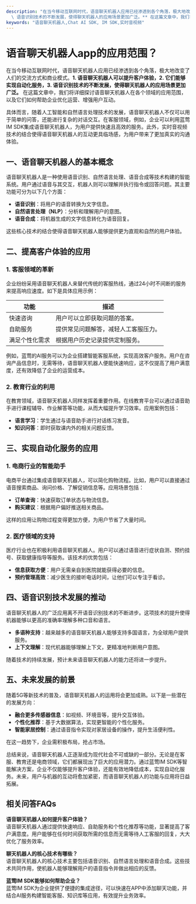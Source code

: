 ```yaml
---
description: "在当今移动互联网时代，语音聊天机器人应用已经渗透到各个角落，极大地改变了人们的交流方式和商业模式。**1. 语音聊天机器人可以提升客户体验，2. 它们能够实现自动化服务，3.\
  \ 语音识别技术的不断发展，使得聊天机器人的应用场景更加广泛。** 在这篇文章中，我们将详细探讨语音聊天机器人在各个领域的应用范围，以及它们如何帮助企业优化运营、增强用户互动。"
keywords: "语音聊天机器人,Chat AI SDK, IM SDK,实时音视频"
---
```

# 语音聊天机器人app的应用范围？

在当今移动互联网时代，语音聊天机器人应用已经渗透到各个角落，极大地改变了人们的交流方式和商业模式。**1. 语音聊天机器人可以提升客户体验，2. 它们能够实现自动化服务，3. 语音识别技术的不断发展，使得聊天机器人的应用场景更加广泛。** 在这篇文章中，我们将详细探讨语音聊天机器人在各个领域的应用范围，以及它们如何帮助企业优化运营、增强用户互动。

具体而言，随着人工智能和自然语言处理技术的发展，语音聊天机器人不仅可以用于简单的问答，还能进行复杂的对话交互。在客服领域，例如，企业可以利用蓝莺IM SDK集成语音聊天机器人，为用户提供快速且高效的服务。此外，实时音视频技术的结合使得语音聊天机器人的互动更具临场感，为用户带来了更加真实的沟通体验。

## 一、语音聊天机器人的基本概念

语音聊天机器人是一种使用语音识别、自然语言处理、语音合成等技术构建的智能系统。用户通过语音与其交互，机器人则可以理解并执行指令或回答问题。其主要功能可分为以下几个方面：

- **语音识别**：将用户的语音转换为文字信息。
- **自然语言处理（NLP）**：分析和理解用户的意图。
- **语音合成**：将机器生成的文字信息转化为语音回复。

这些核心技术的结合使得语音聊天机器人能够提供更为直观和自然的用户体验。

## 二、提高客户体验的应用

### 1. 客服领域的革新

企业纷纷采用语音聊天机器人来替代传统的客服热线，通过24小时不间断的服务来提高响应速度。如下是具体应用示例：

| 功能                | 描述                          |
|---------------------|-------------------------------|
| 快速咨询           | 用户可以立即获取问题的答案。  |
| 自助服务           | 提供常见问题解答，减轻人工客服压力。  |
| 满足个性化需求     | 根据用户历史记录提供定制服务。 |

例如，蓝莺的AI服务可以为企业搭建智能客服系统，实现高效客户服务。用户在咨询产品信息时，无需等待，语音聊天机器人便能快速响应，这不仅提高了用户满意度，还有效降低了企业的运营成本。

### 2. 教育行业的利用

在教育领域，语音聊天机器人同样发挥着重要作用。在线教育平台可以通过语音助手进行课程辅导、作业解答等功能，从而大幅提升学习效率。应用案例包括：

- **语言学习**：学生通过与语音助手进行对话练习发音。
- **知识问答**：即时获取课内外的相关问题反馈。

## 三、实现自动化服务的应用

### 1. 电商行业的智能助手

电商平台通过集成语音聊天机器人，可以简化购物流程。比如，用户可以直接通过语音搜索商品、询问价格、了解促销信息等。应用场景包括：

- **订单查询**：快速获取订单状态与物流信息。
- **购买建议**：根据用户偏好推送相关商品。

这样的应用让购物过程变得更加方便，为用户节省了大量时间。

### 2. 医疗领域的支持

医疗行业也在积极利用语音聊天机器人。用户可以通过语音进行症状自测、预约挂号、获取健康指导等服务。该技术的优势包括：

- **信息获取方便**：用户无需亲自到医院就能获得必要的信息。
- **预约管理高效**：减少医生的接听电话时间，让他们可以专注于看诊。

## 四、语音识别技术发展的推动

语音聊天机器人的广泛应用离不开语音识别技术的不断进步。这项技术的提升使得机器能够以更高的准确率理解多种口音和语言。 

- **多语种支持**：越来越多的语音聊天机器人能够支持多国语言，为全球用户提供服务。
- **上下文理解**：现代机器能够理解上下文，更精准地判断用户意图。

随着技术的持续发展，预计未来语音聊天机器人的能力还将进一步提升。

## 五、未来发展的前景

随着5G等新技术的普及，语音聊天机器人的运用将会更加成熟。以下是一些潜在的发展方向：

- **融合更多传感器信息**：如视频、环境音等，提升交互体验。
- **个性化推荐**：基于大数据算法，实现更智能的个性化服务。
- **智能家居控制**：通过语音指令实现对家居设备的操作，提升生活便利性。

在这一趋势下，企业需积极布局，抢占市场。

总结来说，语音聊天机器人正逐渐成为现代社会不可或缺的一部分。无论是在客服、教育还是电商领域，它们都展现出了巨大的应用潜力。通过蓝莺IM SDK等智能解决方案，企业不仅能够提升客户体验，还能有效地降低成本，实现自动化服务。未来，用户与机器的互动将愈加紧密，而语音聊天机器人的功能与应用将日益拓展。

## 相关问答FAQs

**语音聊天机器人如何提升客户体验？**  
语音聊天机器人通过提供快速响应、自助服务和个性化推荐等功能，显著提高了客户满意度。用户能够在任何时间获取所需的信息而无需等待人工客服的回复，大大优化了服务效率。

**聊天机器人的核心技术有哪些？**  
语音聊天机器人的核心技术主要包括语音识别、自然语言处理和语音合成。这些技术共同作用，使机器人能够理解用户的语音指令并做出相应的反馈。

**蓝莺IM SDK能够如何帮助企业？**  
蓝莺IM SDK为企业提供了便捷的集成途径，可以快速在APP中添加聊天功能，并结合AI服务构建智能客服、知识库等应用，有效提升业务效率。
